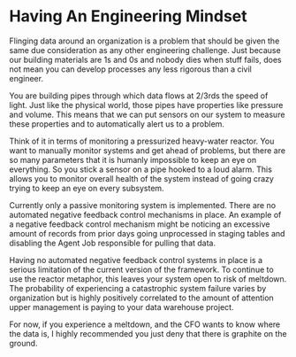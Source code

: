 # Having An Engineering Mindset

Flinging data around an organization is a problem that should be given the same due consideration as any other engineering challenge. Just because our building materials are 1s and 0s and nobody dies when stuff fails, does not mean you can develop processes any less rigorous than a civil engineer. 

You are building pipes through which data flows at 2/3rds the speed of light. Just like the physical world, those pipes have properties like pressure and volume. This means that we can put sensors on our system to measure these properties and to automatically alert us to a problem. 

Think of it in terms of monitoring a pressurized heavy-water reactor. You want to manually monitor systems and get ahead of problems, but there are so many parameters that it is humanly impossible to keep an eye on everything. So you stick a sensor on a pipe hooked to a loud alarm. This allows you to monitor overall health of the system instead of going crazy trying to keep an eye on every subsystem. 

Currently only a passive monitoring system is implemented. There are no automated negative feedback control mechanisms in place. An example of a negative feedback control mechanism might be noticing an excessive amount of records from prior days going unprocessed in staging tables and disabling the Agent Job responsible for pulling that data.

Having no automated negative feedback control systems in place is a serious limitation of the current version of the framework. To continue to use the reactor metaphor, this leaves your system open to risk of meltdown. The probability of experiencing a catastrophic system failure varies by organization but is highly positively correlated to the amount of attention upper management is paying to your data warehouse project.

For now, if you experience a meltdown, and the CFO wants to know where the data is, I highly recommended you just deny that there is graphite on the ground.

